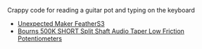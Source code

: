 Crappy code for reading a guitar pot and typing on the keyboard

- [Unexpected Maker FeatherS3](https://esp32s3.com/feathers3.html)
- [Bourns 500K SHORT Split Shaft Audio Taper Low Friction Potentiometers](https://www.amazon.com/gp/product/B015BKBGZG/ref=ppx_yo_dt_b_search_asin_title?ie=UTF8&psc=1)
